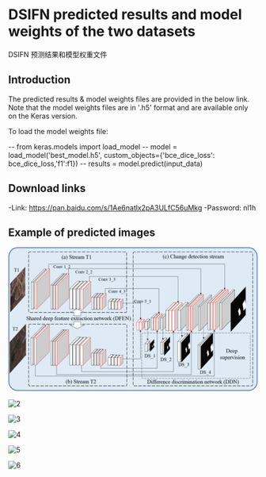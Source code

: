 # DSIFN predicted results and model weights of the two datasets
 DSIFN 预测结果和模型权重文件

## Introduction

The predicted results & model weights files are provided in the below link. Note that the model weights files are in '.h5' format and are available only on the Keras version.

To load the model weights file:

-- from keras.models import load_model
-- model = load_model('best_model.h5', custom_objects={'bce_dice_loss': bce_dice_loss,'f1':f1})
-- results = model.predict(input_data)

## Download links

-Link: https://pan.baidu.com/s/1Ae6natlx2pA3ULfC56uMkg
-Password: nl1h

## Example of predicted images
![1](imgs/1.png)


![2](imgs/2.png)


![3](imgs/3.png)


![4](imgs/4.png)


![5](imgs/5.png)


![6](imgs/6.png)
